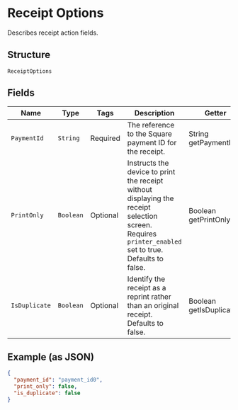 
# Receipt Options

Describes receipt action fields.

## Structure

`ReceiptOptions`

## Fields

| Name | Type | Tags | Description | Getter |
|  --- | --- | --- | --- | --- |
| `PaymentId` | `String` | Required | The reference to the Square payment ID for the receipt. | String getPaymentId() |
| `PrintOnly` | `Boolean` | Optional | Instructs the device to print the receipt without displaying the receipt selection screen.<br>Requires `printer_enabled` set to true.<br>Defaults to false. | Boolean getPrintOnly() |
| `IsDuplicate` | `Boolean` | Optional | Identify the receipt as a reprint rather than an original receipt.<br>Defaults to false. | Boolean getIsDuplicate() |

## Example (as JSON)

```json
{
  "payment_id": "payment_id0",
  "print_only": false,
  "is_duplicate": false
}
```

